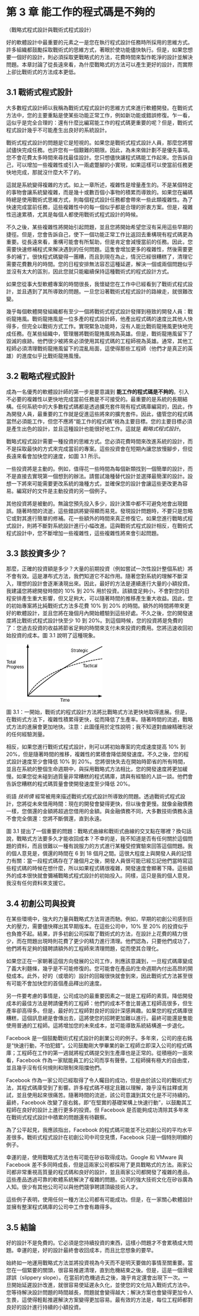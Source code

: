 # 第 3 章 能工作的程式碼是不夠的
（戰略式程式設計與戰術式程式設計）

好的軟體設計中最重要的元素之一是您在執行程式設計任務時所採用的思維方式。許多組織都鼓勵採取戰術式的思維方式，著眼於使功能儘快執行。但是，如果您想要一個好的設計，則必須採取更戰略式的方法，花費時間來製作乾淨的設計並解決問題。本章討論了從長遠來看，為什麼戰略式的方法可以產生更好的設計，而實際上卻比戰術式的方法成本更低。

## 3.1 戰術式程式設計

大多數程式設計師以我稱為戰術式程式設計的思維方式來進行軟體開發。在戰術式方法中，您的主要重點是使某些功能正常工作，例如新功能或錯誤修復。乍一看，這似乎是完全合理的：還有什麼比編寫能工作的程式碼更重要的呢？但是，戰術式程式設計幾乎不可能產生出良好的系統設計。

戰術式程式設計的問題是它是短視的。如果您是戰術式程式設計人員，那麼您將嘗試儘快完成任務。也許您有一個艱難的期限。因此，為未來做計劃不是優先事項。您不會花費太多時間來尋找最佳設計。您只想儘快讓程式碼能工作起來。您告訴自己，可以增加一些複雜性或引入一兩處蹩腳的小實現，如果這樣可以使當前任務更快地完成，那就沒什麼大不了的。

這就是系統變得複雜的方式。如上一章所述，複雜性是增量產生的。不是某個特定的事物會讓系統變複雜，而是幾十或數百個小事物的積累而導致的。如果您在編碼時總是使用戰術式思維方式，則每個程式設計任務都會帶來一些此類複雜性。為了快速完成當前任務，這些複雜性中的每一個似乎都是合理的折衷方案。但是，複雜性迅速累積，尤其是每個人都使用戰術式程式設計的時候。

不久之後，某些複雜性將開始引起問題，並且您將開始希望您沒有采用這些早期的捷徑。但是，您會告訴自己，使下一個功能正常工作比返回去重構現有程式碼更為重要。從長遠來看，重構可能會有所幫助，但是肯定會減慢當前的任務。因此，您需要快速修補程式來解決遇到的任何問題。這隻會增加更多的複雜性，然後需要更多的補丁。很快程式碼變得一團糟，而且到現在為止，情況已經很糟糕了，清理它需要花費數月的時間。您的日程安排無法容忍這種延遲，解決一個或兩個問題似乎並沒有太大的區別，因此您就只能繼續保持這種戰術式的程式設計方式。

如果您從事大型軟體專案的時間很長，我懷疑您在工作中已經看到了戰術式程式設計，並且遇到了其所導致的問題。一旦您沿著戰術式程式設計的路線走，就很難改變。

幾乎每個軟體開發組織都有至少一個將戰術式程式設計發揮到極致的開發人員：戰術龍捲風。戰術龍捲風是一位多產的程式設計師，他產出程式碼的速度比其他人快得多，但完全以戰術方式工作。實現緊急功能時，沒有人能比戰術龍捲風更快地完成任務。在某些組織中，管理層將戰術龍捲風視為英雄。但是，戰術龍捲風留下了毀滅的痕跡。他們很少被將來必須使用其程式碼的工程師視為英雄。通常，其他工程師必須清理戰術龍捲風留下的混亂局面，這使得那些工程師（他們才是真正的英雄）的進度似乎比戰術龍捲風慢。

## 3.2 戰略式程式設計

成為一名優秀的軟體設計師的第一步是要意識到 **能工作的程式碼是不夠的**。引入不必要的複雜性以更快地完成當前任務是不可接受的。最重要的是系統的長期結構。任何系統中的大多數程式碼都是透過擴充套件現有程式碼庫編寫的，因此，作為開發人員，最重要的工作就是促進這些將來的擴充套件。因此，儘管您的程式碼當然必須能工作，但您不應將“能工作的程式碼”視為主要目標。您的主要目標必須是產生出色的設計，並且這種設計也能很好地工作。這就是 *戰略式程式設計*。

戰略式程式設計需要一種投資的思維方式。您必須花費時間來改進系統的設計，而不是採取最快的方式來完成當前的專案。這些投資會在短期內讓您放慢腳步，但從長遠來看會加快您的速度，如圖 3.1 所示。

一些投資將是主動的。例如，值得花一些時間為每個新類找到一個簡單的設計，而不是直接去實現第一個想到的辦法。請嘗試幾種替代設計並選擇最簡潔的設計。設想一下將來可能需要更改系統的幾種方式，並確保您的設計會讓這些更改更為容易。編寫好的文件是主動投資的另一個例子。

其他投資將是被動的。無論您預先投入多少，設計決策中都不可避免地會出現錯誤。隨著時間的流逝，這些錯誤將變得顯而易見。發現設計問題時，不要只是忽略它或對其進行簡單的修補。花一些額外的時間來真正修復它。如果您進行戰略式程式設計，則將不斷對系統設計進行小幅改進。這與戰術式程式設計相反，在戰術式程式設計中，您不斷增加一些複雜性，這些複雜性將來會引起問題。

## 3.3 該投資多少？

那麼，正確的投資額是多少？大量的前期投資（例如嘗試一次性設計整個系統）將不會有效。這是瀑布式方法，我們知道它不起作用。隨著您對系統的理解不斷深入，理想的設計會逐漸湧現出來。因此，最好的方法是連續進行大量的小額投資 ​​。我建議您將總開發時間的 10% 到 20% 用於投資。該額度足夠小，不會對您的日程安排產生重大影響，但又足夠大，可以隨著時間的推移產生重大收益。因此，您的初始專案將比純戰術式方法多花費 10% 到 20% 的時間。額外的時間將帶來更好的軟體設計，並且您將在幾個月內開始體驗到這些好處。不久之後，您的開發速度將比戰術式程式設計快至少 10 到 20%。到這個時候，您的投資將是免費的了：您過去投資的收益將節省足夠的時間來支付未來投資的費用。您將迅速收回初始投資的成本。圖 3.1 說明了這種現象。

![](../figures/00011.jpeg)

圖 3.1：一開始，戰術式的程式設計方法將比戰略式方法更快地取得進展。但是，在戰術式方法下，複雜性積累得更快，從而降低了生產率。隨著時間的流逝，戰略式方法的進展會更加地快。注意：此圖僅用於定性說明；我不知道對曲線精確形狀的任何經驗測量。

相反，如果您進行戰術式程式設計，則可以將初始專案的完成速度提高 10% 到 20%，但是隨著時間的推移，複雜性的累積會降低開發速度。不久之後，您的程式設計速度至少會降低 10% 到 20%。您將很快失去在開始時節省的所有時間，並且在系統的整個生命週期中，與採用戰略式方法相比，您的開發速度將更加緩慢。如果您從未碰到過質量非常糟糕的程式碼庫，請與有經驗的人談一談。他們會告訴您糟糕的程式碼質量會使開發速度至少降低 20%。

術語 *技術債* 經常被用來描述戰術式程式設計所導致的問題。透過戰術式程式設計，您將從未來借用時間：現在的開發會變得更快，但以後會更慢。就像金融債務一樣，您償還的金額將超過您借用的金額。與金融債務不同，大多數技術債務永遠不會完全償還：您將不斷償還，直到永遠。

圖 3.1 提出了一個重要的問題：戰略式曲線和戰術式曲線的交叉點在哪裡？換句話說，戰略式方法要多久才能收回成本？不幸的是，我不知道是否有任何關於這個問題的資料，而且很難以一種有說服力的方式進行某種受控實驗來回答這個問題。我的個人意見是，償還的時間在 6 到 18 個月之間。這很大程度上與開發人員的記憶力有關：當一段程式碼存在了幾個月之後，開發人員很可能已經忘記他們當時寫這些程式碼的時候在想什麼，所以如果程式碼很複雜，開發速度會顯著下降。這些額外的成本很快就會彌補戰略式程式設計的初始投入。同樣，這只是我的個人意見，我沒有任何資料來支援它。

## 3.4 初創公司與投資

在某些環境中，強大的力量與戰略式方法背道而馳。例如，早期的初創公司感到巨大的壓力，需要儘快釋出其早期版本。在這些公司中，10% 至 20% 的投資似乎也負擔不起。結果，許多初創公司採取了戰術式的方法，在設計上花費的精力很少，而在問題出現時則花費了更少的精力進行清理。他們認為，只要他們成功了，他們將有足夠的錢聘請額外的工程師來清理問題，從而使其合理化。

如果您正在一家朝著這個方向發展的公司工作，則應該意識到，一旦程式碼庫變成了義大利麵條，幾乎是不可能修復的。您可能會在產品的生命週期內付出高昂的開發成本。此外，好的（或壞的）設計的回報很快就會到來，因此戰術式方法甚至很有可能不會加快您的首個產品釋出的速度。

另一件要考慮的事情是，公司成功的最重要因素之一就是工程師的素質。降低開發成本的最佳方法是聘請優秀的工程師：他們的成本不會比普通工程師高很多，但生產率卻高得多。但是，最好的工程師對良好的設計深感興趣。如果您的程式碼庫很糟糕，這個訊息總是會傳出去，這將使您的招聘更加難以進行。最終可能還是隻能使用普通的工程師。這將增加您的未來成本，並可能導致系統結構進一步退化。

Facebook 是一個鼓勵戰術式程式設計的創業公司的例子。多年來，公司的座右銘是“快速行動，不怕犯錯”。公司鼓勵剛大學畢業的新工程師立即深入公司的程式碼庫；工程師在工作的第一週就將程式碼提交到生產庫也是正常的。從積極的一面來看，Facebook 作為一家賦能員工的公司而享有聲譽。工程師擁有極大的自由度，並且幾乎沒有任何規則和限制來阻擋他們。

Facebook 作為一家公司已經取得了令人矚目的成功，但是由於該公司的戰術式方法，其程式碼庫受到了影響。許多程式碼不穩定且難以理解，幾乎沒有註釋或測試，並且使用起來很痛苦。隨著時間的流逝，該公司意識到其文化是不可持續的。最終，Facebook 改變了座右銘，即“在堅實的基礎架構上快速行動”，以鼓勵其工程師在良好的設計上進行更多的投資。但 Facebook 是否能夠成功清除其多年來在戰術式程式設計中積累的問題還有待觀察。

為了公平起見，我應該指出，Facebook 的程式碼可能並不比初創公司的平均水平差很多。戰術式程式設計在初創公司中司空見慣，Facebook 只是一個特別明顯的例子。

幸運的是，使用戰略式方法也有可能在矽谷取得成功。Google 和 VMware 與 Facebook 差不多同時成長，但是這兩家公司都採用了更具戰略式的方法。兩家公司都非常重視高質量的程式碼和良好的設計，並且兩家公司都開發了複雜的產品，這些產品透過可靠的軟體系統解決了複雜的問題。公司的強大技術文化在矽谷廣為人知。很少有其他公司可以與他們競爭聘請頂級技術人才。

這些例子表明，使用任何一種方法公司都有可能成功。但是，在一家關心軟體設計並擁有整潔程式碼庫的公司中工作會有趣得多。

## 3.5 結論

好的設計不是免費的。它必須是您持續投資的東西，這樣小問題才不會累積成大問題。幸運的是，好的設計最終會收回成本，而且比您想象的要早。

始終如一地運用戰略式方法並將投資視為今天而不是明天要做的事情至關重要。當您在一個緊要的關頭，很容易推遲清理，直到危機結束之後。但是，這是一個滑坡謬誤（slippery slope）。在當前的危機過去之後，幾乎肯定還會出現下一次。一旦開始延遲設計改進，就很容易使延遲永久化，並使您的文化陷入戰術式方法中。您等待解決設計問題的時間越長，問題就會變得越大；解決方案也會變得更加令人生畏，這使得輕鬆推遲解決方案變得更加容易。最有效的方法是，每位工程師都對良好的設計進行持續的小額投資。